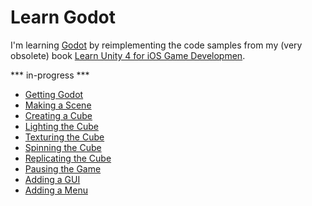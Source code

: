 # Learn Godot

I'm learning [Godot](http://godotengine.org/) by reimplementing the code samples from my (very obsolete) book [Learn Unity 4 for iOS Game Developmen](https://github.com/technicat/learnunity).

*** in-progress ***

- [Getting Godot](chapter01/README.md)
- [Making a Scene](chapter02/README.md)
- [Creating a Cube](chapter03/README.md)
- [Lighting the Cube](chapter04/README.md)
- [Texturing the Cube](chapter05/README.md)
- [Spinning the Cube](chapter06/README.md)
- [Replicating the Cube](chapter07/README.md)
- [Pausing the Game](chapter08/README.md)
- [Adding a GUI](chapter09/README.md)
- [Adding a Menu](chapter10/README.md)
